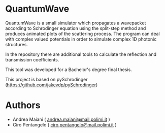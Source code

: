 # QuantumWave

QuantumWave is a small simulator which propagates a wavepacket according to Schrodinger equation using the split-step method and produces animated plots of the scattering process. The program can deal with complex valued potentials in order to simulate complex 1D photonic structures. 

In the repository there are additional tools to calculate the reflection and transmission coefficients.

This tool was developed for a Bachelor's degree final thesis.

This project is based on pySchrodinger (https://github.com/jakevdp/pySchrodinger)

# Authors
- Andrea Maiani   ( andrea.maiani@mail.polimi.it )
- Ciro Pentangelo ( ciro.pentangelo@mail.polimi.it )
